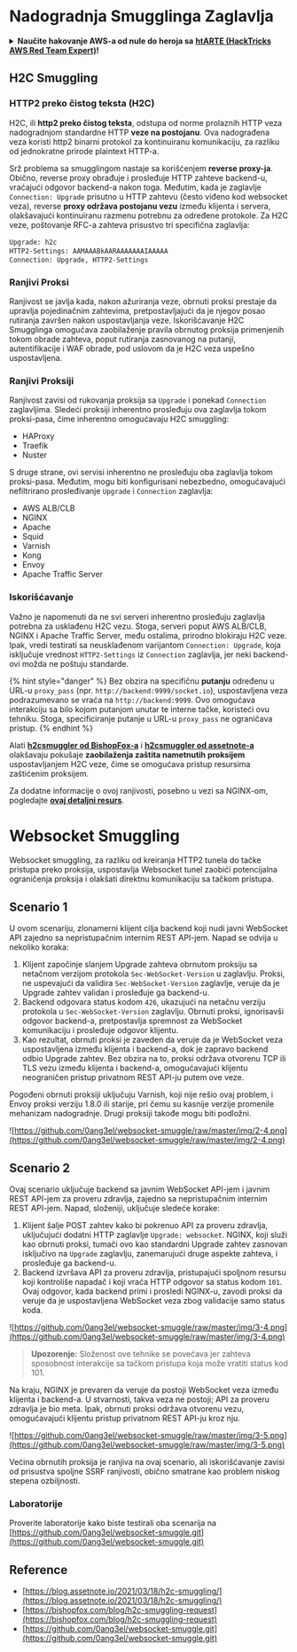 # Nadogradnja Smugglinga Zaglavlja

<details>

<summary><strong>Naučite hakovanje AWS-a od nule do heroja sa</strong> <a href="https://training.hacktricks.xyz/courses/arte"><strong>htARTE (HackTricks AWS Red Team Expert)</strong></a><strong>!</strong></summary>

Drugi načini podrške HackTricks-u:

* Ako želite da vidite svoju **kompaniju reklamiranu na HackTricks-u** ili da **preuzmete HackTricks u PDF formatu** proverite [**PLANOVE ZA PRIJAVU**](https://github.com/sponsors/carlospolop)!
* Nabavite [**zvanični PEASS & HackTricks swag**](https://peass.creator-spring.com)
* Otkrijte [**Porodicu PEASS**](https://opensea.io/collection/the-peass-family), našu kolekciju ekskluzivnih [**NFT-ova**](https://opensea.io/collection/the-peass-family)
* **Pridružite se** 💬 [**Discord grupi**](https://discord.gg/hRep4RUj7f) ili [**telegram grupi**](https://t.me/peass) ili nas **pratite** na **Twitteru** 🐦 [**@carlospolopm**](https://twitter.com/hacktricks_live)**.**
* **Podelite svoje hakovanje trikove slanjem PR-ova na** [**HackTricks**](https://github.com/carlospolop/hacktricks) i [**HackTricks Cloud**](https://github.com/carlospolop/hacktricks-cloud) github repozitorijume.

</details>

## H2C Smuggling <a href="#http2-over-cleartext-h2c" id="http2-over-cleartext-h2c"></a>

### HTTP2 preko čistog teksta (H2C) <a href="#http2-over-cleartext-h2c" id="http2-over-cleartext-h2c"></a>

H2C, ili **http2 preko čistog teksta**, odstupa od norme prolaznih HTTP veza nadogradnjom standardne HTTP **veze na postojanu**. Ova nadograđena veza koristi http2 binarni protokol za kontinuiranu komunikaciju, za razliku od jednokratne prirode plaintext HTTP-a.

Srž problema sa smugglingom nastaje sa korišćenjem **reverse proxy-ja**. Obično, reverse proxy obrađuje i prosleđuje HTTP zahteve backend-u, vraćajući odgovor backend-a nakon toga. Međutim, kada je zaglavlje `Connection: Upgrade` prisutno u HTTP zahtevu (često viđeno kod websocket veza), reverse **proxy održava postojanu vezu** između klijenta i servera, olakšavajući kontinuiranu razmenu potrebnu za određene protokole. Za H2C veze, poštovanje RFC-a zahteva prisustvo tri specifična zaglavlja:
``` 
Upgrade: h2c
HTTP2-Settings: AAMAAABkAARAAAAAAAIAAAAA
Connection: Upgrade, HTTP2-Settings
```
### Ranjivi Proksi <a href="#exploitation" id="exploitation"></a>

Ranjivost se javlja kada, nakon ažuriranja veze, obrnuti proksi prestaje da upravlja pojedinačnim zahtevima, pretpostavljajući da je njegov posao rutiranja završen nakon uspostavljanja veze. Iskorišćavanje H2C Smugglinga omogućava zaobilaženje pravila obrnutog proksija primenjenih tokom obrade zahteva, poput rutiranja zasnovanog na putanji, autentifikacije i WAF obrade, pod uslovom da je H2C veza uspešno uspostavljena.

### Ranjivi Proksiji <a href="#exploitation" id="exploitation"></a>

Ranjivost zavisi od rukovanja proksija sa `Upgrade` i ponekad `Connection` zaglavljima. Sledeći proksiji inherentno prosleđuju ova zaglavlja tokom proksi-pasa, čime inherentno omogućavaju H2C smuggling:

- HAProxy
- Traefik
- Nuster

S druge strane, ovi servisi inherentno ne prosleđuju oba zaglavlja tokom proksi-pasa. Međutim, mogu biti konfigurisani nebezbedno, omogućavajući nefiltrirano prosleđivanje `Upgrade` i `Connection` zaglavlja:

- AWS ALB/CLB
- NGINX
- Apache
- Squid
- Varnish
- Kong
- Envoy
- Apache Traffic Server

### Iskorišćavanje <a href="#exploitation" id="exploitation"></a>

Važno je napomenuti da ne svi serveri inherentno prosleđuju zaglavlja potrebna za usklađenu H2C vezu. Stoga, serveri poput AWS ALB/CLB, NGINX i Apache Traffic Server, među ostalima, prirodno blokiraju H2C veze. Ipak, vredi testirati sa neusklađenom varijantom `Connection: Upgrade`, koja isključuje vrednost `HTTP2-Settings` iz `Connection` zaglavlja, jer neki backend-ovi možda ne poštuju standarde.

{% hint style="danger" %}
Bez obzira na specifičnu **putanju** određenu u URL-u `proxy_pass` (npr. `http://backend:9999/socket.io`), uspostavljena veza podrazumevano se vraća na `http://backend:9999`. Ovo omogućava interakciju sa bilo kojom putanjom unutar te interne tačke, koristeći ovu tehniku. Stoga, specificiranje putanje u URL-u `proxy_pass` ne ograničava pristup.
{% endhint %}

Alati [**h2csmuggler od BishopFox-a**](https://github.com/BishopFox/h2csmuggler) i [**h2csmuggler od assetnote-a**](https://github.com/assetnote/h2csmuggler) olakšavaju pokušaje **zaobilaženja zaštita nametnutih proksijem** uspostavljanjem H2C veze, čime se omogućava pristup resursima zaštićenim proksijem.

Za dodatne informacije o ovoj ranjivosti, posebno u vezi sa NGINX-om, pogledajte [**ovaj detaljni resurs**](../network-services-pentesting/pentesting-web/nginx.md#proxy\_set\_header-upgrade-and-connection).

# Websocket Smuggling

Websocket smuggling, za razliku od kreiranja HTTP2 tunela do tačke pristupa preko proksija, uspostavlja Websocket tunel zaobići potencijalna ograničenja proksija i olakšati direktnu komunikaciju sa tačkom pristupa.

## Scenario 1

U ovom scenariju, zlonamerni klijent cilja backend koji nudi javni WebSocket API zajedno sa nepristupačnim internim REST API-jem. Napad se odvija u nekoliko koraka:

1. Klijent započinje slanjem Upgrade zahteva obrnutom proksiju sa netačnom verzijom protokola `Sec-WebSocket-Version` u zaglavlju. Proksi, ne uspevajući da validira `Sec-WebSocket-Version` zaglavlje, veruje da je Upgrade zahtev validan i prosleđuje ga backend-u.
2. Backend odgovara status kodom `426`, ukazujući na netačnu verziju protokola u `Sec-WebSocket-Version` zaglavlju. Obrnuti proksi, ignorisavši odgovor backend-a, pretpostavlja spremnost za WebSocket komunikaciju i prosleđuje odgovor klijentu.
3. Kao rezultat, obrnuti proksi je zaveden da veruje da je WebSocket veza uspostavljena između klijenta i backend-a, dok je zapravo backend odbio Upgrade zahtev. Bez obzira na to, proksi održava otvorenu TCP ili TLS vezu između klijenta i backend-a, omogućavajući klijentu neograničen pristup privatnom REST API-ju putem ove veze.

Pogođeni obrnuti proksiji uključuju Varnish, koji nije rešio ovaj problem, i Envoy proksi verziju 1.8.0 ili starije, pri čemu su kasnije verzije promenile mehanizam nadogradnje. Drugi proksiji takođe mogu biti podložni.

![https://github.com/0ang3el/websocket-smuggle/raw/master/img/2-4.png](https://github.com/0ang3el/websocket-smuggle/raw/master/img/2-4.png)

## Scenario 2

Ovaj scenario uključuje backend sa javnim WebSocket API-jem i javnim REST API-jem za proveru zdravlja, zajedno sa nepristupačnim internim REST API-jem. Napad, složeniji, uključuje sledeće korake:

1. Klijent šalje POST zahtev kako bi pokrenuo API za proveru zdravlja, uključujući dodatni HTTP zaglavlje `Upgrade: websocket`. NGINX, koji služi kao obrnuti proksi, tumači ovo kao standardni Upgrade zahtev zasnovan isključivo na `Upgrade` zaglavlju, zanemarujući druge aspekte zahteva, i prosleđuje ga backend-u.
2. Backend izvršava API za proveru zdravlja, pristupajući spoljnom resursu koji kontroliše napadač i koji vraća HTTP odgovor sa status kodom `101`. Ovaj odgovor, kada backend primi i prosledi NGINX-u, zavodi proksi da veruje da je uspostavljena WebSocket veza zbog validacije samo status koda.

![https://github.com/0ang3el/websocket-smuggle/raw/master/img/3-4.png](https://github.com/0ang3el/websocket-smuggle/raw/master/img/3-4.png)

> **Upozorenje:** Složenost ove tehnike se povećava jer zahteva sposobnost interakcije sa tačkom pristupa koja može vratiti status kod 101.

Na kraju, NGINX je prevaren da veruje da postoji WebSocket veza između klijenta i backend-a. U stvarnosti, takva veza ne postoji; API za proveru zdravlja je bio meta. Ipak, obrnuti proksi održava otvorenu vezu, omogućavajući klijentu pristup privatnom REST API-ju kroz nju.

![https://github.com/0ang3el/websocket-smuggle/raw/master/img/3-5.png](https://github.com/0ang3el/websocket-smuggle/raw/master/img/3-5.png)

Većina obrnutih proksija je ranjiva na ovaj scenario, ali iskorišćavanje zavisi od prisustva spoljne SSRF ranjivosti, obično smatrane kao problem niskog stepena ozbiljnosti.

### Laboratorije

Proverite laboratorije kako biste testirali oba scenarija na [https://github.com/0ang3el/websocket-smuggle.git](https://github.com/0ang3el/websocket-smuggle.git)

## Reference

* [https://blog.assetnote.io/2021/03/18/h2c-smuggling/](https://blog.assetnote.io/2021/03/18/h2c-smuggling/)
* [https://bishopfox.com/blog/h2c-smuggling-request](https://bishopfox.com/blog/h2c-smuggling-request)
* [https://github.com/0ang3el/websocket-smuggle.git](https://github.com/0ang3el/websocket-smuggle.git)
